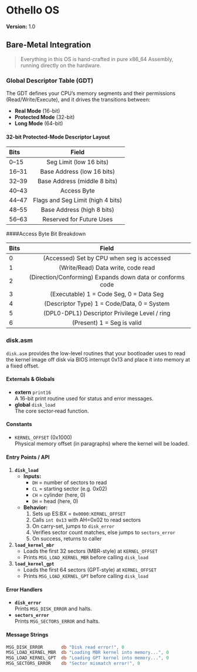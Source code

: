 # Othello OS

**Version:** 1.0

## Bare-Metal Integration

> Everything in this OS is hand-crafted in pure x86_64 Assembly, running directly on the hardware.

### Global Descriptor Table (GDT)

The GDT defines your CPU’s memory segments and their permissions (Read/Write/Execute), and it drives the transitions between:

- **Real Mode** (16-bit)  
- **Protected Mode** (32-bit)  
- **Long Mode** (64-bit)

#### 32-bit Protected-Mode Descriptor Layout


  | Bits   | Field                              |
  |:-------|:----------------------------------:|
  | 0–15   | Seg Limit (low 16 bits)            |
  | 16–31  | Base Address (low 16 bits)         |
  | 32–39  | Base Address (middle 8 bits)       |
  | 40–43  | Access Byte                        |
  | 44–47  | Flags and Seg Limit (high 4 bits)  |
  | 48–55  | Base Address (high 8 bits)         |
  | 56–63  | Reserved for Future Uses           |


####Access Byte Bit Breakdown

  | Bits   | Field                                                     |
  |:-------|:---------------------------------------------------------:|
  | 0      | (Accessed) Set by CPU when seg is accessed                |
  | 1      | (Write/Read) Data write, code read                        |
  | 2      | (Direction/Conforming) Expands down data or conforms code |
  | 3      | (Executable) 1 = Code Seg, 0 = Data Seg                   |
  | 4      | (Descriptor Type) 1 = Code/Data, 0 = System               |
  | 5      | (DPL0-DPL1) Descriptor Privilege Level / ring             |
  | 6      | (Present) 1 = Seg is valid                                |


### disk.asm

`disk.asm` provides the low-level routines that your bootloader uses to read the kernel image off disk via BIOS interrupt 0x13 and place it into memory at a fixed offset.

#### Externals & Globals
- **extern** `print16`  
  A 16-bit print routine used for status and error messages.
- **global** `disk_load`  
  The core sector‐read function.

#### Constants
- `KERNEL_OFFSET` (0x1000)  
  Physical memory offset (in paragraphs) where the kernel will be loaded.

#### Entry Points / API
1. **`disk_load`**  
   - **Inputs:**  
     - `DH` = number of sectors to read  
     - `CL` = starting sector (e.g. 0x02)  
     - `CH` = cylinder (here, 0)  
     - `DH` = head (here, 0)  
   - **Behavior:**  
     1. Sets up ES:BX = `0x0000:KERNEL_OFFSET`  
     2. Calls `int 0x13` with AH=0x02 to read sectors  
     3. On carry-set, jumps to `disk_error`  
     4. Verifies sector count matches, else jumps to `sectors_error`  
     5. On success, returns to caller  
2. **`load_kernel_mbr`**  
   - Loads the first 32 sectors (MBR-style) at `KERNEL_OFFSET`  
   - Prints `MSG_LOAD_KERNEL_MBR` before calling `disk_load`  
3. **`load_kernel_gpt`**  
   - Loads the first 64 sectors (GPT-style) at `KERNEL_OFFSET`  
   - Prints `MSG_LOAD_KERNEL_GPT` before calling `disk_load`

#### Error Handlers
- **`disk_error`**  
  Prints `MSG_DISK_ERROR` and halts.
- **`sectors_error`**  
  Prints `MSG_SECTORS_ERROR` and halts.

#### Message Strings
```asm
MSG_DISK_ERROR       db "Disk read error!", 0
MSG_LOAD_KERNEL_MBR  db "Loading MBR kernel into memory...", 0
MSG_LOAD_KERNEL_GPT  db "Loading GPT kernel into memory...", 0
MSG_SECTORS_ERROR    db "Sector mismatch error!", 0

